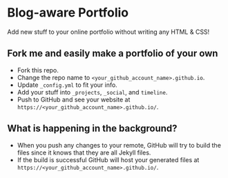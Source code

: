 # Blog-aware Portfolio
Add new stuff to your online portfolio without writing any HTML & CSS!

## Fork me and easily make a portfolio of your own
- Fork this repo.
- Change the repo name to `<your_github_account_name>.github.io`.
- Update `_config.yml` to fit your info.
- Add your stuff into `_projects`, `_social`, and `timeline`.
- Push to GitHub and see your website at `https://<your_github_account_name>.github.io/`.

## What is happening in the background?
- When you push any changes to your remote, GitHub will try to build the files since it knows that
  they are all Jekyll files.
- If the build is successful GitHub will host your generated files at
  `https://<your_github_account_name>.github.io/`.
